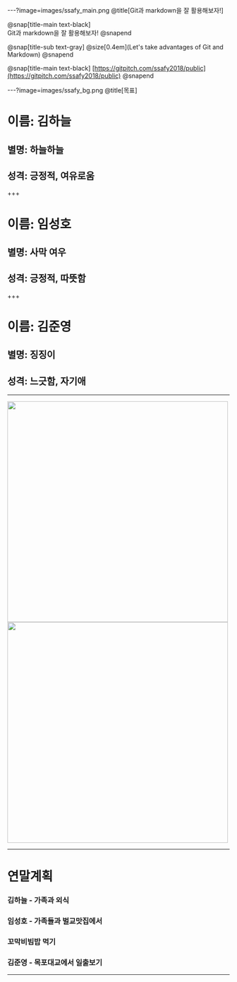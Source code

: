 ---?image=images/ssafy_main.png
@title[Git과 markdown을 잘 활용해보자!]

@snap[title-main text-black]
<br>
Git과 markdown을 잘 활용해보자!
@snapend

@snap[title-sub text-gray]
@size[0.4em](Let's take advantages of Git and Markdown)
@snapend


@snap[title-main text-black]
[https://gitpitch.com/ssafy2018/public](https://gitpitch.com/ssafy2018/public)
@snapend



---?image=images/ssafy_bg.png @title[목표]
# 이름: 김하늘
## 별명: 하늘하늘
## 성격: 긍정적, 여유로움

+++
# 이름: 임성호
## 별명: 사막 여우
## 성격: 긍정적, 따뜻함 

+++
# 이름: 김준영
## 별명: 징징이
## 성격: 느긋함, 자기애 

---
<img src="http://cdnweb01.wikitree.co.kr/webdata/editor/201810/01/img_20181001105332_9c73fcd8.jpg" width=500></img>
<img src="http://pds.joins.com/news/component/htmlphoto_mmdata/201810/03/797cb2a4-5b62-4f20-b5dd-4f72113920b6.jpg" width=500></img>

---
# 연말계획
### 김하늘 - 가족과 외식
### 임성호 - 가족들과 벌교맛집에서 
### 꼬막비빔밥 먹기
### 김준영 - 목포대교에서 일출보기

---
